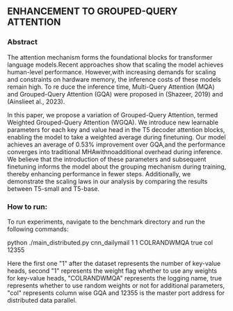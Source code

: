 ## ENHANCEMENT TO GROUPED-QUERY ATTENTION

### Abstract
The attention mechanism forms the foundational blocks for transformer language models.Recent approaches show that scaling the model achieves human-level performance. However,with increasing demands for scaling and constraints on hardware memory, the inference costs of these models remain high. To re
duce the inference time, Multi-Query Attention (MQA) and Grouped-Query Attention (GQA) were proposed in (Shazeer, 2019) and (Ainslieet al., 2023).
 
 In this paper, we propose a variation of Grouped-Query Attention, termed Weighted Grouped-Query Attention (WGQA). We introduce new learnable parameters for each key and value head in the T5 decoder attention blocks, enabling the model to take a weighted average during finetuning. Our model achieves an average of 0.53% improvement over GQA,and the performance converges into traditional MHAwithnoadditional overhead during inference. We believe that the introduction of these parameters and subsequent finetuning informs the model about the grouping mechanism during training, thereby enhancing performance in fewer steps. Additionally, we demonstrate the scaling laws in our analysis by comparing the results between T5-small and T5-base.


### How to run:
To run experiments, navigate to the benchmark directory and run the following commands:

python ./main_distributed.py cnn_dailymail 1 1 COLRANDWMQA true col 12355

Here the first one "1" after the dataset represents the number of key-value heads, second "1" represents the weight flag whether to use any weights for key-value heads, "COLRANDWMQA" represents the logging name, true represents whether to use random weights or not for additional parameters, "col" represents column wise GQA and 12355 is the master port address for distributed data parallel.

